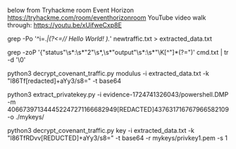 below from Tryhackme room Event Horizon https://tryhackme.com/room/eventhorizonroom
YouTube video walk through: https://youtu.be/xUifweCxp8E

grep -Po '^i=.*|(?<=// Hello World! ).*' newtraffic.txt > extracted_data.txt


grep -zoP '{"status"\s*:\s*"2"\s*,\s*"output"\s*:\s*"\K[^"]*(?=")' cmd.txt | tr -d '\0'


python3 decrypt_covenant_traffic.py modulus -i extracted_data.txt  -k "l86Tf[redacted]+aYy3/s8=" -t base64

python3 extract_privatekey.py -i evidence-1724741326043/powershell.DMP  -m 406673971344452247271166682949[REDACTED]437631716767966582109 -o ./mykeys/

python3 decrypt_covenant_traffic.py key -i extracted_data.txt  -k "l86TfRDvv[REDUCTED]+aYy3/s8=" -t base64 -r mykeys/privkey1.pem -s 1
